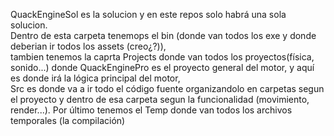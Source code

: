 QuackEngineSol es la solucion y en este repos solo habrá una sola solucion. <br>
Dentro de esta carpeta tenemops el bin (donde van todos los exe y donde deberian ir todos los assets (creo¿?)),<br>
tambien tenemos la caprta Projects donde van todos los proyectos(física, sonido...) donde 
QuackEnginePro es el proyecto general del motor, y aquí es donde irá la lógica principal del motor,<br>
Src es donde va a ir todo el código fuente organizandolo en carpetas segun el proyecto y dentro de esa carpeta segun 
la funcionalidad (movimiento, render...). Por último tenemos el Temp donde van todos los archivos temporales (la compilación)
